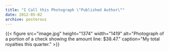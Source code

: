 ```yaml
---
title: "I Call this Photograph \"Published Author\""
date: 2012-05-02
archive: posterous
---
```


{{< figure 
	src="image.jpg" 
	height="1374" 
	width="1419" 
	alt="Photograph of a portion of a check showing the amount line: $38.47." 
	caption="My total royalties this quarter." >}}
